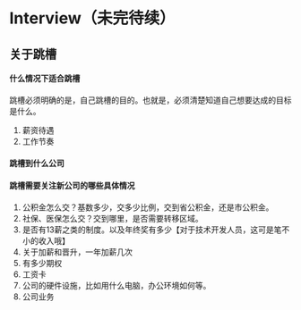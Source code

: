 # Interview（未完待续）

## 关于跳槽
#### 什么情况下适合跳槽
跳槽必须明确的是，自己跳槽的目的。也就是，必须清楚知道自己想要达成的目标是什么。

1. 薪资待遇
2. 工作节奏

#### 跳槽到什么公司


#### 跳槽需要关注新公司的哪些具体情况
1. 公积金怎么交？基数多少，交多少比例，交到省公积金，还是市公积金。
2. 社保、医保怎么交？交到哪里，是否需要转移区域。
3. 是否有13薪之类的制度。以及年终奖有多少【对于技术开发人员，这可是笔不小的收入哦】
4. 关于加薪和晋升，一年加薪几次
5. 有多少期权
4. 工资卡
5. 公司的硬件设施，比如用什么电脑，办公环境如何等。
6. 公司业务

